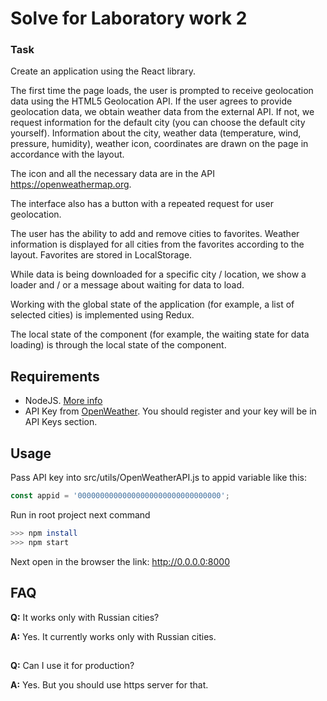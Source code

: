 # Solve for Laboratory work 2

### Task

Create an application using the React library.

The first time the page loads, the user is prompted to receive geolocation data using the HTML5 Geolocation API. If the user agrees to provide geolocation data, we obtain weather data from the external API. If not, we request information for the default city (you can choose the default city yourself). Information about the city, weather data (temperature, wind, pressure, humidity), weather icon, coordinates are drawn on the page in accordance with the layout.

The icon and all the necessary data are in the API https://openweathermap.org.

The interface also has a button with a repeated request for user geolocation.

The user has the ability to add and remove cities to favorites. Weather information is displayed for all cities from the favorites according to the layout. Favorites are stored in LocalStorage.

While data is being downloaded for a specific city / location, we show a loader and / or a message about waiting for data to load.

Working with the global state of the application (for example, a list of selected cities) is implemented using Redux.

The local state of the component (for example, the waiting state for data loading) is through the local state of the component.

## Requirements
* NodeJS. [More info](https://nodejs.org/)
* API Key from [OpenWeather](https://openweathermap.org). You should register and your key will be in API Keys section.

## Usage
Pass API key into src/utils/OpenWeatherAPI.js to appid variable like this: 
```js 
const appid = '00000000000000000000000000000000';
```

Run in root project next command 
```bash 
>>> npm install
>>> npm start
```

Next open in the browser the link: http://0.0.0.0:8000

## FAQ

**Q:** It works only with Russian cities? 

**A:** Yes. It currently works only with Russian cities. 

##

**Q:** Can I use it for production? 

**A:** Yes. But you should use https server for that. 
